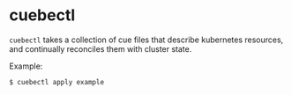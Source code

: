 # cuebectl

`cuebectl` takes a collection of cue files that describe kubernetes resources, and continually reconciles them with 
cluster state.

Example:

```sh
$ cuebectl apply example
```